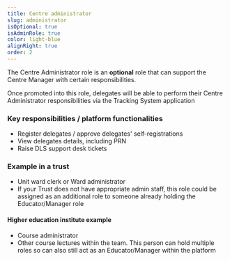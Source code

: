 ```yaml
---
title: Centre administrator
slug: administrator
isOptional: true
isAdminRole: true
color: light-blue
alignRight: true
order: 2
---
```

The Centre Administrator role is an **optional** role that can support the Centre Manager with certain responsibilities.​

Once promoted into this role, delegates will be able to perform their Centre Administrator responsibilities via the Tracking System application​

### Key responsibilities / platform functionalities​

- Register delegates / approve delegates' self-registrations ​
- View delegates details, including PRN​
- Raise DLS support desk tickets ​

<div class="role_trust-example">

### Example in a trust​

- Unit ward clerk or Ward administrator​
- If your Trust does not have appropriate admin staff, this role could be assigned as an additional role to someone already holding the Educator/Manager role​

#### Higher education institute example

- Course administrator
- Other course lectures within the team. This person can hold multiple roles so can also still act as an Educator/Manager within the platform

</div>